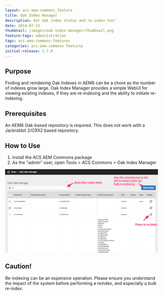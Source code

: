 ```yaml
---
layout: acs-aem-commons_feature
title: Oak Index Manager
description: Get Oak index status and re-index too!
date: 2014-07-23
thumbnail: /images/oak-index-manager/thumbnail.png
feature-tags: administration
tags: acs-aem-commons-features
categories: acs-aem-commons features
initial-release: 1.7.0
---
```


## Purpose

Finding and reindexing Oak Indexes in AEM6 can be a chore as the number of indexes grow large. Oak Index Manager provides a simple WebUI for viewing existing indexes, if they are re-indexing and the ability to initiate re-indexing.

## Prerequisites

An AEM6 Oak-based repository is required. This does not work with a Jackrabbit 2/CRX2 based repository.

## How to Use

1. Install the ACS AEM Commons package
2. As the "admin" user, open Tools > ACS Commons > Oak Index Manager

![image](/acs-aem-commons/images/oak-index-manager/screenshot.png)

## Caution!

Re-indexing can be an expensive operation. Please ensure you understand the impact of the system before performing a reindex, and especially a bulk re-index.